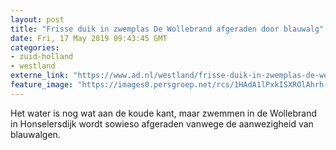 ```yaml
---
layout: post
title: "Frisse duik in zwemplas De Wollebrand afgeraden door blauwalg"
date: Fri, 17 May 2019 09:43:45 GMT
categories: 
- zuid-holland 
- westland 
externe_link: "https://www.ad.nl/westland/frisse-duik-in-zwemplas-de-wollebrand-afgeraden-door-blauwalg~a8e1f54d/"
feature_image: "https://images0.persgroep.net/rcs/1HAdA1lPxkISXROlAhrh-oV1604/diocontent/148593473/_fitwidth/400/?appId=21791a8992982cd8da851550a453bd7f&quality=0.7"
---
```


Het water is nog wat aan de koude kant, maar zwemmen in de Wollebrand in Honselersdijk wordt sowieso afgeraden vanwege de aanwezigheid van blauwalgen.

